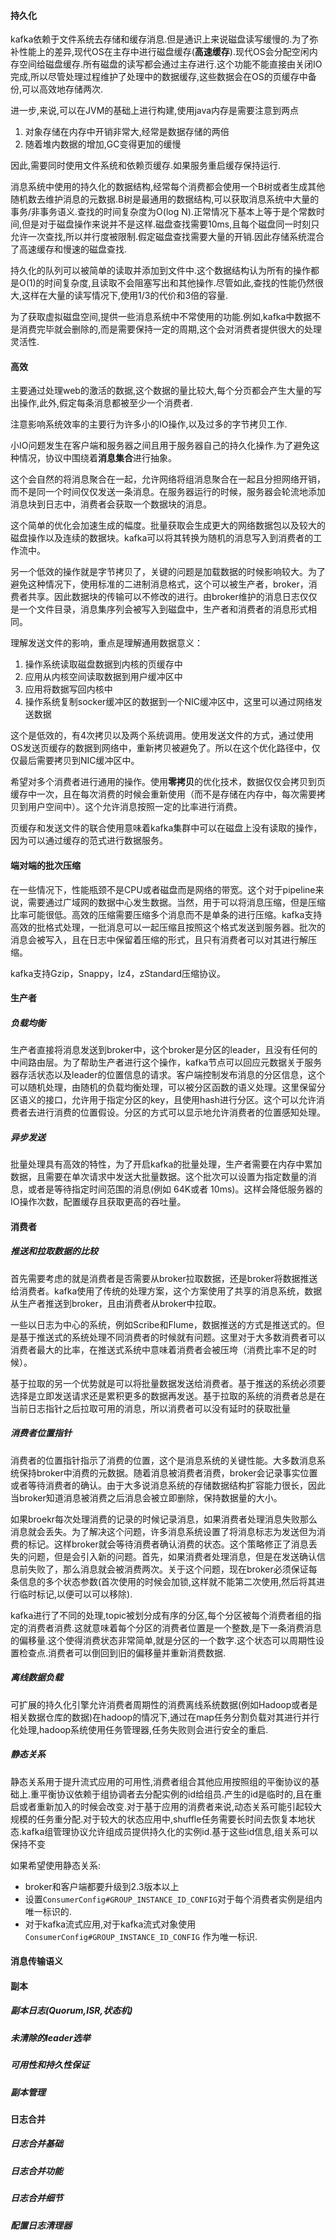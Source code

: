 #### 持久化

kafka依赖于文件系统去存储和缓存消息.但是通识上来说磁盘读写缓慢的.为了弥补性能上的差异,现代OS在主存中进行磁盘缓存(**高速缓存**).现代OS会分配空闲内存空间给磁盘缓存.所有磁盘的读写都会通过主存进行.这个功能不能直接由关闭IO完成,所以尽管处理过程维护了处理中的数据缓存,这些数据会在OS的页缓存中备份,可以高效地存储两次.

进一步,来说,可以在JVM的基础上进行构建,使用java内存是需要注意到两点

1. 对象存储在内存中开销非常大,经常是数据存储的两倍
2. 随着堆内数据的增加,GC变得更加的缓慢

因此,需要同时使用文件系统和依赖页缓存.如果服务重启缓存保持运行.

消息系统中使用的持久化的数据结构,经常每个消费都会使用一个B树或者生成其他随机数去维护消息的元数据.B树是最通用的数据结构,可以获取消息系统中大量的事务/非事务语义.查找的时间复杂度为O(log N).正常情况下基本上等于是个常数时间,但是对于磁盘操作来说并不是这样.磁盘查找需要10ms,且每个磁盘同一时刻只允许一次查找,所以并行度被限制.假定磁盘查找需要大量的开销.因此存储系统混合了高速缓存和慢速的磁盘查找.

持久化的队列可以被简单的读取并添加到文件中.这个数据结构认为所有的操作都是O(1)的时间复杂度,且读取不会阻塞写出和其他操作.尽管如此,查找的性能仍然很大,这样在大量的读写情况下,使用1/3的代价和3倍的容量.

为了获取虚拟磁盘空间,提供一些消息系统中不常使用的功能.例如,kafka中数据不是消费完毕就会删除的,而是需要保持一定的周期,这个会对消费者提供很大的处理灵活性.

#### 高效

主要通过处理web的激活的数据,这个数据的量比较大,每个分页都会产生大量的写出操作,此外,假定每条消息都被至少一个消费者.

注意影响系统效率的主要行为许多小的IO操作,以及过多的字节拷贝工作.

小IO问题发生在客户端和服务器之间且用于服务器自己的持久化操作.为了避免这种情况，协议中围绕着**消息集合**进行抽象。

这个会自然的将消息聚合在一起，允许网络将组消息聚合在一起且分担网络开销，而不是同一个时间仅仅发送一条消息。在服务器运行的时候，服务器会轮流地添加消息块到日志中，消费者会获取一个数据块的消息。

这个简单的优化会加速生成的幅度。批量获取会生成更大的网络数据包以及较大的磁盘操作以及连续的数据块。kafka可以将其转换为随机的消息写入到消费者的工作流中。

另一个低效的操作就是字节拷贝了，关键的问题是加载数据的时候影响较大。为了避免这种情况下，使用标准的二进制消息格式，这个可以被生产者，broker，消费者共享。因此数据块的传输可以不修改的进行。由broker维护的消息日志仅仅是一个文件目录，消息集序列会被写入到磁盘中，生产者和消费者的消息形式相同。

理解发送文件的影响，重点是理解通用数据意义：

1. 操作系统读取磁盘数据到内核的页缓存中
2. 应用从内核空间读取数据到用户缓冲区中
3. 应用将数据写回内核中
4. 操作系统复制socker缓冲区的数据到一个NIC缓冲区中，这里可以通过网络发送数据

这个是低效的，有4次拷贝以及两个系统调用。使用发送文件的方式，通过使用OS发送页缓存的数据到网络中，重新拷贝被避免了。所以在这个优化路径中，仅仅最后需要拷贝到NIC缓冲区中。

希望对多个消费者进行通用的操作。使用**零拷贝**的优化技术，数据仅仅会拷贝到页缓存中一次，且在每次消费的时候会重新使用（而不是存储在内存中，每次需要拷贝到用户空间中）。这个允许消息按照一定的比率进行消费。

页缓存和发送文件的联合使用意味着kafka集群中可以在磁盘上没有读取的操作，因为可以通过缓存的范式进行数据服务。

#### 端对端的批次压缩

在一些情况下，性能瓶颈不是CPU或者磁盘而是网络的带宽。这个对于pipeline来说，需要通过广域网的数据中心发生数据。当然，用于可以将消息压缩，但是压缩比率可能很低。高效的压缩需要压缩多个消息而不是单条的进行压缩。kafka支持高效的批格式处理，一批消息可以一起压缩且按照这个格式发送到服务器。批次的消息会被写入，且在日志中保留着压缩的形式，且只有消费者可以对其进行解压缩。

kafka支持Gzip，Snappy，lz4，zStandard压缩协议。

#### 生产者

##### 负载均衡

生产者直接将消息发送到broker中，这个broker是分区的leader，且没有任何的中间路由层。为了帮助生产者进行这个操作，kafka节点可以回应元数据关于服务器存活状态以及leader的位置信息的请求。客户端控制发布消息的分区信息，这个可以随机处理，由随机的负载均衡处理，可以被分区函数的语义处理。这里保留分区语义的接口，允许用于指定分区的key，且使用hash进行分区。这个可以允许消费者去进行消费的位置假设。分区的方式可以显示地允许消费者的位置感知处理。

##### 异步发送

批量处理具有高效的特性，为了开启kafka的批量处理，生产者需要在内存中累加数据，且需要在单次请求中发送大批量数据。这个批次可以设置为指定数量的消息，或者是等待指定时间范围的消息(例如 64K或者 10ms)。这样会降低服务器的IO操作次数，配置缓存且获取更高的吞吐量。

#### 消费者

##### 推送和拉取数据的比较

首先需要考虑的就是消费者是否需要从broker拉取数据，还是broker将数据推送给消费者。kafka使用了传统的处理方案，这个方案使用了共享的消息系统，数据从生产者推送到broker，且由消费者从broker中拉取。

一些以日志为中心的系统，例如Scribe和Flume，数据推送的方式是推送式的。但是基于推送式的系统处理不同消费者的时候就有问题。这里对于大多数消费者可以消费者最大的比率，在推送式系统中意味着消费者会被压垮（消费比率不足的时候）。

基于拉取的另一个优势就是可以将批量数据发送给消费者。基于推送的系统必须要选择是立即发送请求还是累积更多的数据再发送。基于拉取的系统的消费者总是在当前日志指针之后拉取可用的消息，所以消费者可以没有延时的获取批量

##### 消费者位置指针

消费者的位置指针指示了消费的位置，这个是消息系统的关键性能。大多数消息系统保持broker中消费的元数据。随着消息被消费者消费，broker会记录事实位置或者等待消费者的确认。由于大多说消息系统的存储数据结构扩容能力很长，因此当broker知道消息被消费之后消息会被立即删除，保持数据量的大小。

如果broekr每次处理消费的记录的时候记录消息，如果消费者处理消息失败那么消息就会丢失。为了解决这个问题，许多消息系统设置了将消息标志为发送但为消费的标记。这样broker就会等待消费者确认消费的状态。这个策略修正了消息丢失的问题，但是会引入新的问题。首先，如果消费者处理消息，但是在发送确认信息前失败了，那么消息就会被消费两次。关于这个问题，现在broker必须保证每条信息的多个状态参数(首次使用的时候会加锁,这样就不能第二次使用,然后将其进行临时标记,以便可以可以移除).

kafka进行了不同的处理,topic被划分成有序的分区,每个分区被每个消费者组的指定的消费者消费.这就意味着每个分区的消费者位置是一个整数,是下一条消费消息的偏移量.这个使得消费状态非常简单,就是分区的一个数字.这个状态可以周期性设置检查点.消费者可以倒回到旧的偏移量并重新消费数据.

##### 离线数据负载

可扩展的持久化引擎允许消费者周期性的消费离线系统数据(例如Hadoop或者是相关数据仓库的数据)在hadoop的情况下,通过在map任务分割负载对其进行并行化处理,hadoop系统使用任务管理器,任务失败则会进行安全的重启.

##### 静态关系

静态关系用于提升流式应用的可用性,消费者组合其他应用按照组的平衡协议的基础上.重平衡协议依赖于组协调者去分配实例的id给组员.产生的id是临时的,且在重启或者重新加入的时候会改变.对于基于应用的消费者来说,动态关系可能引起较大规模的任务重分配.对于较大的状态应用中,shuffle任务需要长时间去恢复本地状态.kafka组管理协议允许组成员提供持久化的实例id.基于这些id信息,组关系可以保持不变

如果希望使用静态关系:

- broker和客户端都要升级到2.3版本以上
- 设置`ConsumerConfig#GROUP_INSTANCE_ID_CONFIG`对于每个消费者实例是组内唯一标识的.
- 对于kafka流式应用,对于kafka流式对象使用`ConsumerConfig#GROUP_INSTANCE_ID_CONFIG` 作为唯一标识.

#### 消息传输语义

#### 副本

##### 副本日志(Quorum,ISR,状态机)

##### 未清除的leader选举

##### 可用性和持久性保证

##### 副本管理

#### 日志合并

##### 日志合并基础

##### 日志合并功能

##### 日志合并细节

##### 配置日志清理器

